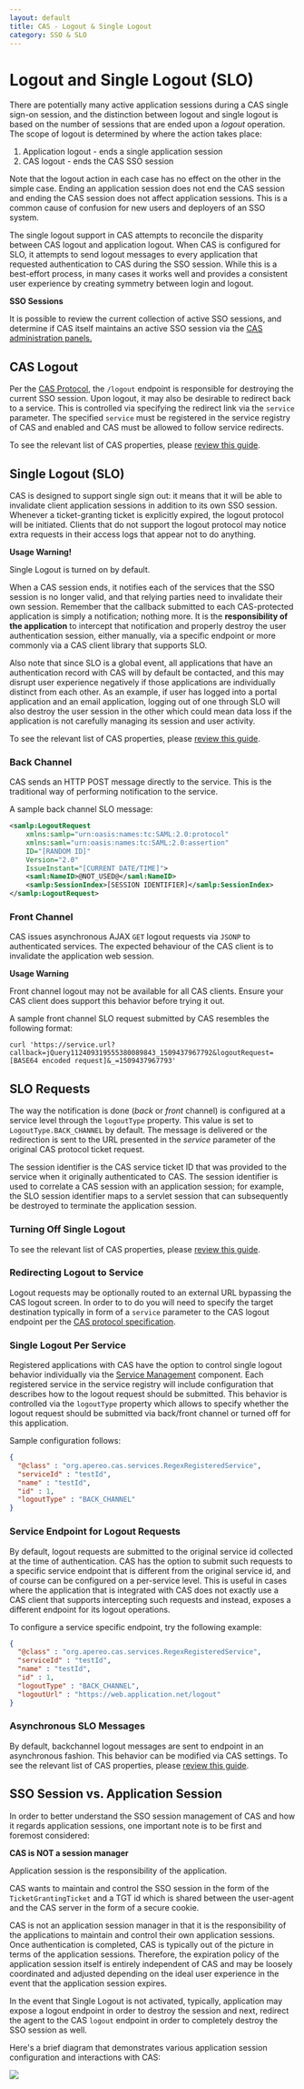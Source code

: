 ```yaml
---
layout: default
title: CAS - Logout & Single Logout
category: SSO & SLO
---
```


# Logout and Single Logout (SLO)

There are potentially many active application sessions during a CAS single sign-on session, and the distinction between
logout and single logout is based on the number of sessions that are ended upon a _logout_ operation. The scope of logout
is determined by where the action takes place:

1. Application logout - ends a single application session
2. CAS logout - ends the CAS SSO session

Note that the logout action in each case has no effect on the other in the simple case. Ending an application session
does not end the CAS session and ending the CAS session does not affect application sessions. This is a common cause of
confusion for new users and deployers of an SSO system.

The single logout support in CAS attempts to reconcile the disparity between CAS logout and application logout. When
CAS is configured for SLO, it attempts to send logout messages to every application that requested authentication to
CAS during the SSO session. While this is a best-effort process, in many cases it works well and provides a consistent
user experience by creating symmetry between login and logout.

<div class="alert alert-info"><strong>SSO Sessions</strong><p>It is possible to review the current collection of active SSO sessions,
and determine if CAS itself maintains an active SSO session via the <a href="Monitoring-Statistics.html">CAS administration panels.</a></p></div>

## CAS Logout

Per the [CAS Protocol](../protocol/CAS-Protocol.html), the `/logout` endpoint is responsible for destroying the current SSO session.
Upon logout, it may also be desirable to redirect back to a service. This is controlled via specifying the redirect
link via the `service` parameter. The specified `service` must be registered in the service registry of CAS and enabled and
CAS must be allowed to follow service redirects.

To see the relevant list of CAS properties, please [review this guide](../configuration/Configuration-Properties.html#logout).

## Single Logout (SLO)

CAS is designed to support single sign out: it means that it will be able to invalidate client application sessions in addition to its own SSO session.  
Whenever a ticket-granting ticket is explicitly expired, the logout protocol will be initiated. Clients that do not support the
logout protocol may notice extra requests in their access logs that appear not to do anything.

<div class="alert alert-warning"><strong>Usage Warning!</strong><p>Single Logout is turned on by default.</p></div>

When a CAS session ends, it notifies each of the services that the SSO session is no longer valid, and that relying parties
need to invalidate their own session. Remember that the callback submitted to each CAS-protected application is simply
a notification; nothing more. It is the **responsibility of the application** to intercept that notification and properly
destroy the user authentication session, either manually, via a specific endpoint or more commonly via a CAS client library that supports SLO.

Also note that since SLO is a global event, all applications that have an authentication record with CAS will by default be
contacted, and this may disrupt user experience negatively if those applications are individually distinct from each other.
As an example, if user has logged into a portal application and an email application, logging out of one through SLO will
also destroy the user session in the other which could mean data loss if the application is not carefully managing its session and user activity.

To see the relevant list of CAS properties, please [review this guide](../configuration/Configuration-Properties.html#single-logout).

### Back Channel

CAS sends an HTTP POST message directly to the service. This is the traditional way of performing notification to the service.

A sample back channel SLO message:

```xml
<samlp:LogoutRequest
    xmlns:samlp="urn:oasis:names:tc:SAML:2.0:protocol"
    xmlns:saml="urn:oasis:names:tc:SAML:2.0:assertion"
    ID="[RANDOM ID]"
    Version="2.0"
    IssueInstant="[CURRENT DATE/TIME]">
    <saml:NameID>@NOT_USED@</saml:NameID>
    <samlp:SessionIndex>[SESSION IDENTIFIER]</samlp:SessionIndex>
</samlp:LogoutRequest>
```

### Front Channel

CAS issues asynchronous AJAX `GET` logout requests via `JSONP` to authenticated services.
The expected behaviour of the CAS client is to invalidate the application web session. 

<div class="alert alert-warning"><strong>Usage Warning</strong><p>Front channel logout may not be available for all CAS clients. Ensure your CAS client does support this behavior before trying it out.</p></div>

A sample front channel SLO request submitted by CAS resembles the following format:

```
curl 'https://service.url?callback=jQuery112409319555380089843_1509437967792&logoutRequest=[BASE64 encoded request]&_=1509437967793'
```

## SLO Requests

The way the notification is done (_back_ or _front_ channel) is configured at a service level
through the `logoutType` property. This value is set to `LogoutType.BACK_CHANNEL` by default. The message is
delivered or the redirection is sent to the URL presented in the _service_ parameter of the original CAS protocol ticket request.

The session identifier is the CAS service ticket ID that was provided to the service when it originally authenticated
to CAS. The session identifier is used to correlate a CAS session with an application session; for example, the SLO
session identifier maps to a servlet session that can subsequently be destroyed to terminate the application session.

### Turning Off Single Logout

To see the relevant list of CAS properties, please [review this guide](../configuration/Configuration-Properties.html#single-logout).

### Redirecting Logout to Service

Logout requests may be optionally routed to an external URL bypassing the CAS logout screen. In order to to do you will need to specify the target destination typically in form of a `service` parameter to the CAS logout endpoint per the [CAS protocol specification](../protocol/CAS-Protocol-Specification.html).

### Single Logout Per Service

Registered applications with CAS have the option to control single logout behavior individually via
the [Service Management](Service-Management.html) component. Each registered service in the service registry will include configuration
that describes how to the logout request should be submitted. This behavior is controlled via the `logoutType` property
which allows to specify whether the logout request should be submitted via back/front channel or turned off for this application.

Sample configuration follows:

```json
{
  "@class" : "org.apereo.cas.services.RegexRegisteredService",
  "serviceId" : "testId",
  "name" : "testId",
  "id" : 1,
  "logoutType" : "BACK_CHANNEL"
}
```

### Service Endpoint for Logout Requests

By default, logout requests are submitted to the original service id collected at the time of authentication.
CAS has the option to submit such requests to a specific service endpoint that is different
from the original service id, and of course can be configured on a per-service level. This is useful in
cases where the application that is integrated with CAS
does not exactly use a CAS client that supports intercepting such requests and instead, exposes a
different endpoint for its logout operations.

To configure a service specific endpoint, try the following example:

```json
{
  "@class" : "org.apereo.cas.services.RegexRegisteredService",
  "serviceId" : "testId",
  "name" : "testId",
  "id" : 1,
  "logoutType" : "BACK_CHANNEL",
  "logoutUrl" : "https://web.application.net/logout"
}
```

### Asynchronous SLO Messages

By default, backchannel logout messages are sent to endpoint in an asynchronous fashion.
This behavior can be modified via CAS settings. To see the relevant list of CAS properties, please [review this guide](../configuration/Configuration-Properties.html#logout).

## SSO Session vs. Application Session

In order to better understand the SSO session management of CAS and how it regards application sessions,
one important note is to be first and foremost considered:

<div class="alert alert-info"><strong>CAS is NOT a session manager</strong><p>Application session is the responsibility of the application.</p></div>

CAS wants to maintain and control the SSO session in the form of
the `TicketGrantingTicket` and a TGT id which is shared between the
user-agent and the CAS server in the form of a secure cookie.

CAS is not an application session manager in that it is the
responsibility of the applications to maintain and control their own
application sessions.  Once authentication is completed, CAS is
typically out of the picture in terms of the application sessions. Therefore, the expiration policy
of the application session itself is entirely independent of CAS and may be loosely coordinated
and adjusted depending on the ideal user experience in the event that the application session expires.

In the event that Single Logout is not activated, typically, application may expose a logout endpoint in order to destroy the session and next, redirect
the agent to the CAS `logout` endpoint in order to completely destroy the SSO session as well.

Here's a brief diagram that demonstrates various application session configuration and interactions with CAS:

![](http://i.imgur.com/0XyuLgz.png)
